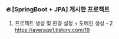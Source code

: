 ### 🔥 [SpringBoot + JPA] 게시판 프로젝트


1.  프로젝트 생성 및 환경 설정 + 도메인 생성 - 2<br>
    https://average1.tistory.com/19

